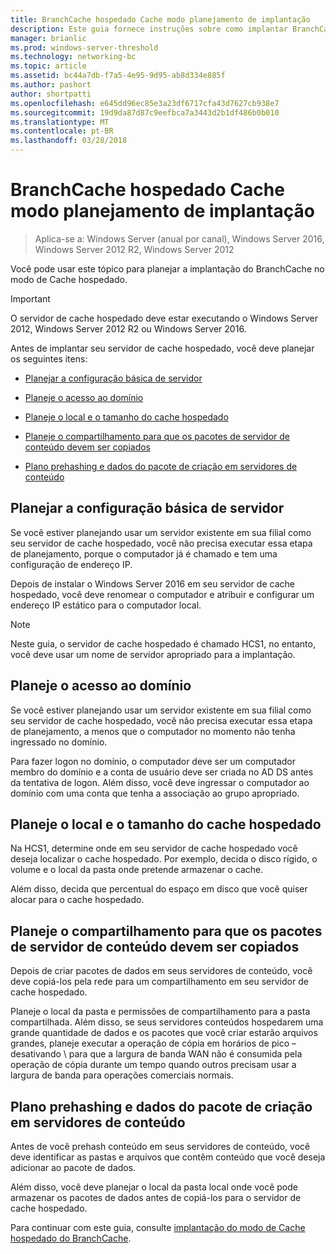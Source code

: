 ```yaml
---
title: BranchCache hospedado Cache modo planejamento de implantação
description: Este guia fornece instruções sobre como implantar BranchCache em modo de cache hospedado em computadores que executam o Windows Server 2016 e o Windows 10
manager: brianlic
ms.prod: windows-server-threshold
ms.technology: networking-bc
ms.topic: article
ms.assetid: bc44a7db-f7a5-4e95-9d95-ab8d334e885f
ms.author: pashort
author: shortpatti
ms.openlocfilehash: e645dd96ec85e3a23df6717cfa43d7627cb938e7
ms.sourcegitcommit: 19d9da87d87c9eefbca7a3443d2b1df486b0b010
ms.translationtype: MT
ms.contentlocale: pt-BR
ms.lasthandoff: 03/28/2018
---
```

# <a name="branchcache-hosted-cache-mode-deployment-planning"></a>BranchCache hospedado Cache modo planejamento de implantação

>Aplica-se a: Windows Server (anual por canal), Windows Server 2016, Windows Server 2012 R2, Windows Server 2012

Você pode usar este tópico para planejar a implantação do BranchCache no modo de Cache hospedado.

>[!IMPORTANT]
>O servidor de cache hospedado deve estar executando o Windows Server 2012, Windows Server 2012 R2 ou Windows Server 2016.

Antes de implantar seu servidor de cache hospedado, você deve planejar os seguintes itens:

- [Planejar a configuração básica de servidor](#bkmk_basic)

- [Planeje o acesso ao domínio](#bkmk_domain)

- [Planeje o local e o tamanho do cache hospedado](#bkmk_cachelocation)

- [Planeje o compartilhamento para que os pacotes de servidor de conteúdo devem ser copiados](#bkmk_package)

- [Plano prehashing e dados do pacote de criação em servidores de conteúdo](#bkmk_prehash)

## <a name="bkmk_basic"></a>Planejar a configuração básica de servidor
  
Se você estiver planejando usar um servidor existente em sua filial como seu servidor de cache hospedado, você não precisa executar essa etapa de planejamento, porque o computador já é chamado e tem uma configuração de endereço IP.

Depois de instalar o Windows Server 2016 em seu servidor de cache hospedado, você deve renomear o computador e atribuir e configurar um endereço IP estático para o computador local.

>[!NOTE]
>Neste guia, o servidor de cache hospedado é chamado HCS1, no entanto, você deve usar um nome de servidor apropriado para a implantação.

## <a name="bkmk_domain"></a>Planeje o acesso ao domínio

Se você estiver planejando usar um servidor existente em sua filial como seu servidor de cache hospedado, você não precisa executar essa etapa de planejamento, a menos que o computador no momento não tenha ingressado no domínio.
  
Para fazer logon no domínio, o computador deve ser um computador membro do domínio e a conta de usuário deve ser criada no AD DS antes da tentativa de logon. Além disso, você deve ingressar o computador ao domínio com uma conta que tenha a associação ao grupo apropriado.

## <a name="bkmk_cachelocation"></a>Planeje o local e o tamanho do cache hospedado

Na HCS1, determine onde em seu servidor de cache hospedado você deseja localizar o cache hospedado. Por exemplo, decida o disco rígido, o volume e o local da pasta onde pretende armazenar o cache.

Além disso, decida que percentual do espaço em disco que você quiser alocar para o cache hospedado.

## <a name="bkmk_package"></a>Planeje o compartilhamento para que os pacotes de servidor de conteúdo devem ser copiados

Depois de criar pacotes de dados em seus servidores de conteúdo, você deve copiá-los pela rede para um compartilhamento em seu servidor de cache hospedado.

Planeje o local da pasta e permissões de compartilhamento para a pasta compartilhada. Além disso, se seus servidores conteúdos hospedarem uma grande quantidade de dados e os pacotes que você criar estarão arquivos grandes, planeje executar a operação de cópia em horários de pico – desativando \ para que a largura de banda WAN não é consumida pela operação de cópia durante um tempo quando outros precisam usar a largura de banda para operações comerciais normais.

## <a name="bkmk_prehash"></a>Plano prehashing e dados do pacote de criação em servidores de conteúdo

Antes de você prehash conteúdo em seus servidores de conteúdo, você deve identificar as pastas e arquivos que contêm conteúdo que você deseja adicionar ao pacote de dados. 

Além disso, você deve planejar o local da pasta local onde você pode armazenar os pacotes de dados antes de copiá-los para o servidor de cache hospedado.

Para continuar com este guia, consulte [implantação do modo de Cache hospedado do BranchCache](4-Bc-Hcm-Deployment.md).
